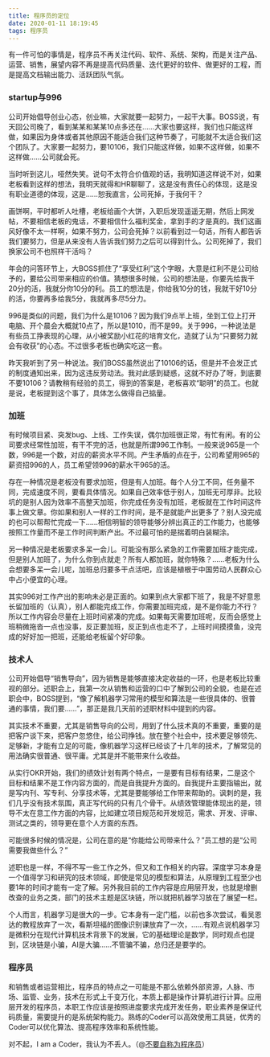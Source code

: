 ```yaml
---
title: 程序员的定位
date: 2020-01-11 18:19:45
tags: 程序员
---
```


有一件可怕的事情是，程序员不再关注代码、软件、系统、架构，而是关注产品、运营、销售，展望内容不再是提高代码质量、迭代更好的软件、做更好的工程，而是提高文档输出能力、活跃团队气氛。

### startup与996

公司开始倡导创业心态，创业嘛，大家就要一起努力，一起干大事。BOSS说，有天回公司晚了，看到某某和某某10点多还在……大家也要这样，我们也只能这样做，如果因为身体或者其他原因不能适合我们这种节奏了，可能就不太适合我们这个团队了。大家要一起努力，要10106，我们只能这样做，如果不这样做，如果不这样做……公司就会死。

当时听到这儿，哑然失笑。说句不太符合价值观的话，我明知道这样说不对，如果老板看到这样的想法，我明天就得和HR聊聊了，这是没有责任心的体现，这是没有职业道德的体现，这是……恕我直言，公司死掉，于我何干？

画饼啊，平时都听人吐槽，老板给画个大饼，入职后发现遥遥无期，然后上网发帖，不要相信老板的鬼话，不要相信什么福利奖金，拿到手的才是真的。我们这画风好像不太一样啊，如果不努力，公司会死掉？以前看到过一句话，所有人都告诉我们要努力，但是从来没有人告诉我们努力之后可以得到什么。公司死掉了，我们换家公司不也照样干活吗？

年会的问答环节上，大BOSS抓住了“享受红利”这个字眼，大意是红利不是公司给予的，要给公司带来相应的价值。猜想很多时候，公司的想法是，你要先给我干20分的活，我就分你10分的利。员工的想法是，你给我10分的钱，我就干好10分的活，你要再多给我5分，我就再多尽5分力。

996是类似的问题，我们为什么是10106？因为我们9点半上班，坐到工位上打开电脑、开个晨会大概就10点了，所以是1010，而不是99。关于996，一种说法是有些员工挣表现的心理，从小被奖励小红花的培育文化，造就了认为“只要努力就会有收获”的心态。不过很多老板也确实吃这一套。

昨天我听到了另一种说法。我们BOSS虽然说出了10106的话，但是并不会发正式的制度通知出来，因为这违反劳动法。我对此感到疑惑，这就不好办了呀，到底要不要10106？请教稍有经验的员工，得到的答案是，老板喜欢“聪明”的员工。也就是说，老板提到这个事了，具体怎么做得自己掂量。

### 加班

有时候项目紧、突发bug、上线、工作失误，偶尔加班很正常，有忙有闲。有的公司要求经常性加班，有干不完的活，也就是所谓996工作制。一般来说965是一个数，996是一个数，对应的薪资水平不同。产生矛盾的点在于，公司希望用965的薪资招996的人，员工希望领996的薪水干965的活。

存在一种情况是老板没有要求加班，但是有人加班。每个人分工不同，任务量不同，完成速度不同，要看具体情况。如果自己效率低于别人，加班无可厚非。比较坑的是别人因为效率不高整天加班，你完成任务没有加班，老板就在工作时间这件事上做文章。你如果和别人一样的工作时间，是不是就能产出更多了？别人没完成的也可以帮帮忙完成一下……相信明智的领导能够分辨出真正的工作能力，也能够按照工作量而不是工作时间判断产出。不过最可怕的是揣着明白装糊涂。

另一种情况是老板要求多呆一会儿。可能没有那么紧急的工作需要加班才能完成，但是别人加班了，为什么你到点就走？所有人都加班，就你特殊？……老板为什么会想要多呆一会儿呢，加班总归要多干点活吧，应该是植根于中国劳动人民群众心中占小便宜的心理。

其实996对工作产出的影响未必是正面的。如果到点大家都下班了，我是不好意思长留加班的（认真），别人都能完成工作，你需要加班完成，是不是你能力不行？所以工作内容会尽量在上班时间紧凑的完成。如果每天需要加班呢，反而会感觉上班稍微拖沓一点也没事，反正要加班，反正到点也走不了，上班时间摸摸鱼，没完成的好好加一把班，还能给老板留个好印象。

### 技术人

公司开始倡导“销售导向”，因为销售是能够直接决定收益的一环，也是老板比较重视的部分。述职会上，我第一次从销售和运营的口中了解到公司的全貌，也是在述职会中，BOSS提到，“像了解机器学习常用的模型和算法是一些很具体的、很普通的事情，我们要……”，那正是我几天前的述职材料中提到的内容。

其实技术不重要，尤其是销售导向的公司，用到了什么技术真的不重要，重要的是把客户谈下来，把客户忽悠住，给公司挣钱。放在整个社会中，技术要足够领先、足够新，才能有立足的可能，像机器学习这样已经谈了十几年的技术，了解常见的用法确实很普通、很平庸。尤其是并不能带来什么收益。

从实行OKR开始，我们的绩效计划有两个特点，一是要有目标有结果，二是这个目标和结果不是工作内容方面的，而是自我提升方面的。自我提升主要指输出，就是写内刊、写专利、分享技术等，尤其是要能够给工作带来帮助的。讽刺的是，我们几乎没有技术氛围，真正写代码的只有几个骨干。从绩效管理能体现出的是，领导不太在意工作方面的内容，比如建立项目规范和开发规范，需求、开发、评审、测试之类的，领导更在意个人方面的东西。

可能很多时候的情况是，公司在意的是“你能给公司带来什么？”员工想的是“公司需要我做些什么？”

述职也是一样，不得不写一些工作之外，但又和工作相关的内容。深度学习本身是一个值得学习和研究的技术领域，即使是常见的模型和算法，从原理到工程至少也要1年的时间才能有一定了解。另外我目前的工作内容是应用层开发，也就是增删改查的业务之类，部门的技术主题是区块链，所以就把机器学习放在了展望一栏。

个人而言，机器学习是很大的一步。它本身有一定门槛，以前也多次尝试，看吴恩达的教程放弃了一次，看斯坦福的图像识别课放弃了一次，……有观点说机器学习是微积分在现代计算机技术背景下的发展，它的基础理论是数学，同时观点也提到，区块链是小骗，AI是大骗……不管骗不骗，总归还是要学的。

### 程序员

和销售或者运营相比，程序员的特点之一可能是不那么依赖外部资源，人脉、市场、监管、业务，技术在形式上千变万化，本质上都是操作计算机进行计算。应用层开发的程序员，本职工作应该是按照进度要求完成开发任务，职业素养是保证代码质量，需要提升的是系统架构能力。熟练的Coder可以高效使用工具链，优秀的Coder可以优化算法、提高程序效率和系统性能。

对不起，I am a Coder，我认为不丢人。（@[不要自称为程序员](https://www.ruanyifeng.com/blog/2011/10/dont_call_yourself_a_programmer.html)）
